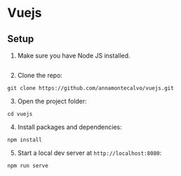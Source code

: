 # Vuejs 


## Setup

1. Make sure you have Node JS installed. 

```

```

2. Clone the repo:

```
git clone https://github.com/annamontecalvo/vuejs.git
```

3. Open the project folder:

```
cd vuejs
```

4. Install packages and dependencies:

```
npm install
```

5. Start a local dev server at `http://localhost:8080`:

```
npm run serve
```


